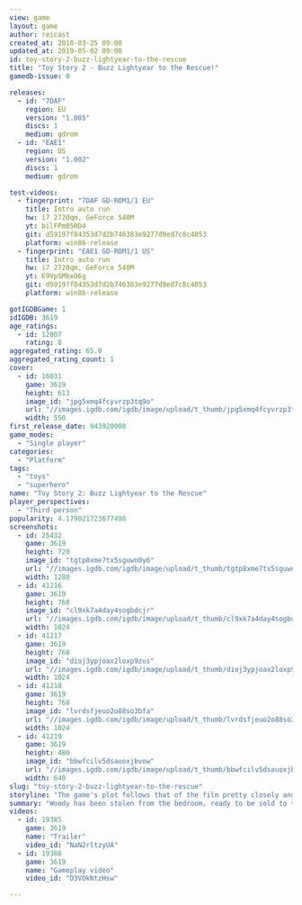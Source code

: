 ```yaml
---
view: game
layout: game
author: reicast
created_at: 2018-03-25 09:00
updated_at: 2019-05-02 09:00
id: toy-story-2-buzz-lightyear-to-the-rescue
title: "Toy Story 2 - Buzz Lightyear to the Rescue!"
gamedb-issue: 0

releases:
  - id: "7DAF"
    region: EU
    version: "1.005"
    discs: 1
    medium: gdrom
  - id: "EAE1"
    region: US
    version: "1.002"
    discs: 1
    medium: gdrom

test-videos:
  - fingerprint: "7DAF GD-ROM1/1 EU"
    title: Intro auto run
    hw: i7 2720qm, GeForce 540M
    yt: bilFPm05RD4
    git: d59197f84353d7d2b746383e9277d9ed7c8c4053
    platform: win86-release
  - fingerprint: "EAE1 GD-ROM1/1 US"
    title: Intro auto run
    hw: i7 2720qm, GeForce 540M
    yt: E9VpSMbxO6g
    git: d59197f84353d7d2b746383e9277d9ed7c8c4053
    platform: win86-release

gotIGDBGame: 1
idIGDB: 3619
age_ratings:
  - id: 12007
    rating: 8
aggregated_rating: 65.0
aggregated_rating_count: 1
cover:
  - id: 16031
    game: 3619
    height: 613
    image_id: "jpg5xmq4fcyvrzp3tq9o"
    url: "//images.igdb.com/igdb/image/upload/t_thumb/jpg5xmq4fcyvrzp3tq9o.jpg"
    width: 550
first_release_date: 943920000
game_modes:
  - "Single player"
categories:
  - "Platform"
tags:
  - "toys"
  - "superhero"
name: "Toy Story 2: Buzz Lightyear to the Rescue"
player_perspectives:
  - "Third person"
popularity: 4.179021723677498
screenshots:
  - id: 25432
    game: 3619
    height: 720
    image_id: "tgtp8xme7tx5sguwn0y6"
    url: "//images.igdb.com/igdb/image/upload/t_thumb/tgtp8xme7tx5sguwn0y6.jpg"
    width: 1280
  - id: 41216
    game: 3619
    height: 768
    image_id: "cl9xk7a4day4sogbdcjr"
    url: "//images.igdb.com/igdb/image/upload/t_thumb/cl9xk7a4day4sogbdcjr.jpg"
    width: 1024
  - id: 41217
    game: 3619
    height: 768
    image_id: "dioj3ypjoax2loxp9zus"
    url: "//images.igdb.com/igdb/image/upload/t_thumb/dioj3ypjoax2loxp9zus.jpg"
    width: 1024
  - id: 41218
    game: 3619
    height: 768
    image_id: "lvrdsfjeuo2o88so3bfa"
    url: "//images.igdb.com/igdb/image/upload/t_thumb/lvrdsfjeuo2o88so3bfa.jpg"
    width: 1024
  - id: 41219
    game: 3619
    height: 480
    image_id: "bbwfcilv5dsauoxjbvow"
    url: "//images.igdb.com/igdb/image/upload/t_thumb/bbwfcilv5dsauoxjbvow.jpg"
    width: 640
slug: "toy-story-2-buzz-lightyear-to-the-rescue"
storyline: "The game's plot follows that of the film pretty closely and like the film begins with the kidnapping of Woody by evil collector Al McWhiggin outside of Andy's house. The game then follows Buzz Lightyear and his companions as they set out to rescue the captured cowboy as the traverse the nearby neighborhood, Al's Toy Barn, Al's penthouse and finally the airport terminal and tarmac at the film's end."
summary: "Woody has been stolen from the bedroom, ready to be sold to the highest bidder by an evil toy collector. It's up to good friend Buzz Lightyear to fight his way through from the bedroom to the outside world in order to save Woody from the toy market and bring him home. All of the character from the 3D animated movie appear through-out the side scroller to help Buzz get to where he is needed. Along with the use of his cannon, Buzz can jump to hard to reach places, also useful in collecting the hidden coins that open bonus levels."
videos:
  - id: 19385
    game: 3619
    name: "Trailer"
    video_id: "NaN2rltzyUA"
  - id: 19386
    game: 3619
    name: "Gameplay video"
    video_id: "D3VOkNtzHsw"

---
```


